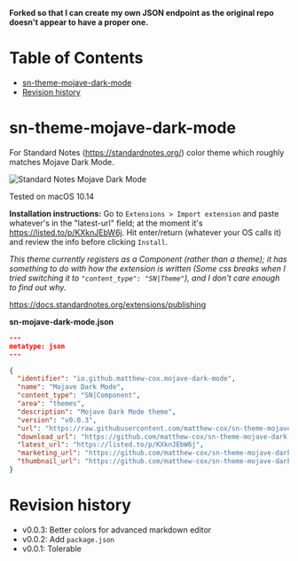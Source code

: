 **Forked so that I can create my own JSON endpoint as the original repo doesn't appear to have a proper one.**

Table of Contents
=================
  * [sn-theme-mojave-dark-mode](#sn-theme-mojave-dark-mode)
  * [Revision history](#revision-history)

# sn-theme-mojave-dark-mode

For Standard Notes (https://standardnotes.org/) color theme which roughly matches Mojave Dark Mode.

![Standard Notes Mojave Dark Mode](preview.png "Standard Notes Mojave Dark Mode")

Tested on macOS 10.14

**Installation instructions:** Go to `Extensions > Import extension` and paste whatever's in the "latest-url" field; at the moment it's https://listed.to/p/KXknJEbW6j. Hit enter/return (whatever your OS calls it) and review the info before clicking `Install`.

*This theme currently registers as a Component (rather than a theme); it has something to do with how the extension is written (Some css breaks when I tried switching it to `"content_type": "SN|Theme"`), and I don't care enough to find out why.*

https://docs.standardnotes.org/extensions/publishing

**sn-mojave-dark-mode.json**

```JSON
---
metatype: json
---

{
  "identifier": "io.github.matthew-cox.mojave-dark-mode",
  "name": "Mojave Dark Mode",
  "content_type": "SN|Component",
  "area": "themes",
  "description": "Mojave Dark Mode theme",
  "version": "v0.0.3",
  "url": "https://raw.githubusercontent.com/matthew-cox/sn-theme-mojave-dark-mode/master/dist/mojave-dark-mode.css",
  "download_url": "https://github.com/matthew-cox/sn-theme-mojave-dark-mode/archive/v0.0.3.zip",
  "latest_url": "https://listed.to/p/KXknJEbW6j",
  "marketing_url": "https://github.com/matthew-cox/sn-theme-mojave-dark-mode",
  "thumbnail_url": "https://github.com/matthew-cox/sn-theme-mojave-dark-mode/raw/master/preview.png"
}


```

# Revision history

* v0.0.3: Better colors for advanced markdown editor
* v0.0.2: Add `package.json`
* v0.0.1: Tolerable
